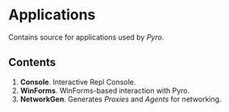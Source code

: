 # Applications
Contains source for applications used by _Pyro_.

## Contents
1. **Console**. Interactive Repl Console.
1. **WinForms**. WinForms-based interaction with Pyro.
1. **NetworkGen**. Generates _Proxies_ and _Agents_ for networking.

